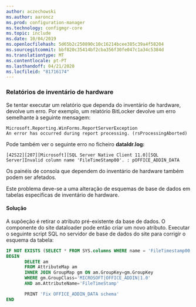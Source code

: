```yaml
---
author: aczechowski
ms.author: aaroncz
ms.prod: configuration-manager
ms.technology: configmgr-core
ms.topic: include
ms.date: 10/04/2019
ms.openlocfilehash: 5d65b2c250890c10c16214bcee385c39a4f58204
ms.sourcegitcommit: bbf820c35414bf2cba356f30fe047c1a34c5384d
ms.translationtype: MT
ms.contentlocale: pt-PT
ms.lasthandoff: 04/21/2020
ms.locfileid: "81716174"
---
```

### <a name="hardware-inventory-reports"></a><a name="ki_hinv"></a>Relatórios de inventário de hardware

<!--5468413-->
Se tentar executar um relatório que dependa do inventário de hardware, devolve um erro. Por exemplo, um relatório BitLocker devolve um erro semelhante à seguinte mensagem:

```
Microsoft.Reporting.WinForms.ReportServerException
An error has occurred during report processing. (rsProcessingAborted)
```

Pode também ver o seguinte erro no ficheiro **dataldr.log:**

`[42S22][207][Microsoft][SQL Server Native Client 11.0][SQL Server]Invalid column name 'FileTimeStamp00'. : pOFFICE_ADDIN_DATA`

Os painéis de consola que dependem do inventário de hardware também podem ser afetados.

Este problema deve-se a uma alteração de esquemas de base de dados em tabelas específicas de inventário de hardware.

#### <a name="workaround"></a>Solução

A supõeção é retirar o atributo pré-existente da base de dados. O componente do site dataloader pode então criar um novo atributo. Executar o seguinte script SQL no servidor de base de dados do site para corrigir o esquema da tabela:

``` SQL
IF NOT EXISTS (SELECT * FROM SYS.columns WHERE name = 'FileTimestamp00' AND object_id = OBJECT_ID('OFFICE_ADDIN_DATA'))
BEGIN
       DELETE am
       FROM AttributeMap am
       INNER JOIN GroupMap gm ON am.GroupKey=gm.GroupKey
       WHERE gm.GroupClass='MICROSOFT|OFFICE_ADDIN|1.0'
       AND am.AttributeName='FileTimeStamp'

       PRINT 'Fix OFFICE_ADDIN_DATA schema'
END
```
